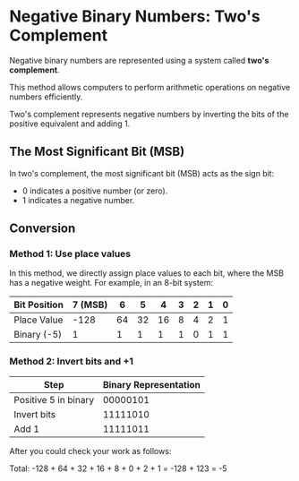 # Negative Binary Numbers: Two's Complement

Negative binary numbers are represented using a system called **two's complement**. 

This method allows computers to perform arithmetic operations on negative numbers efficiently. 

Two's complement represents negative numbers by inverting the bits of the positive equivalent and adding 1.

## The Most Significant Bit (MSB)

In two's complement, the most significant bit (MSB) acts as the sign bit:

- 0 indicates a positive number (or zero).
- 1 indicates a negative number.

## Conversion

### Method 1: Use place values

In this method, we directly assign place values to each bit, where the MSB has a negative weight. For example, in an 8-bit system:

| Bit Position | 7 (MSB) | 6 | 5 | 4 | 3 | 2 | 1 | 0 |
|--------------|----------|----|----|----|----|----|----|----------|
| Place Value  | -128    | 64 | 32 | 16 | 8  | 4  | 2  | 1        |
| Binary (-5)  | 1        | 1  | 1  | 1  | 1  | 0  | 1  | 1        |

### Method 2: Invert bits and +1

| Step | Binary Representation |
|------|-----------------------|
| Positive 5 in binary | 00000101 |
| Invert bits | 11111010 |
| Add 1 | 11111011 |

After you could check your work as follows:

Total: -128 + 64 + 32 + 16 + 8 + 0 + 2 + 1 = -128 + 123 = -5


